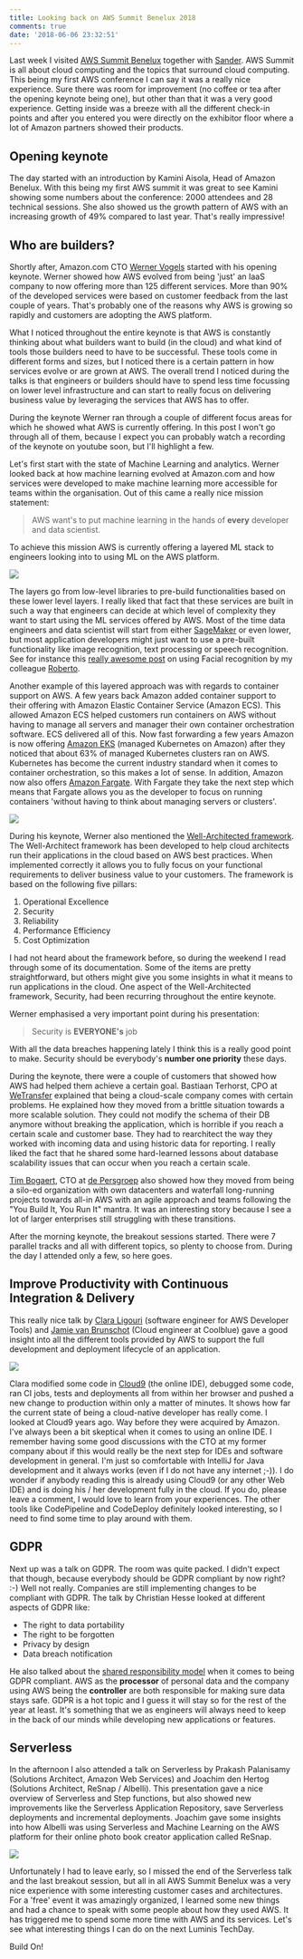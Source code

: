 ```yaml
---
title: Looking back on AWS Summit Benelux 2018
comments: true
date: '2018-06-06 23:32:51'
---
```


Last week I visited [AWS Summit Benelux][1] together with [Sander][2]. AWS Summit is all about cloud computing and the topics that surround cloud computing. This being my first AWS conference I can say it was a really nice experience. Sure there was room for improvement (no coffee or tea after the opening keynote being one), but other than that it was a very good experience. Getting inside was a breeze with all the different check-in points and after you entered you were directly on the exhibitor floor where a lot of Amazon partners showed their products.

## Opening keynote

The day started with an introduction by Kamini Aisola, Head of Amazon Benelux. With this being my first AWS summit it was great to see Kamini showing some numbers about the conference: 2000 attendees and 28 technical sessions. She also showed us the growth pattern of AWS with an increasing growth of 49% compared to last year. That's really impressive!

## Who are builders?

Shortly after, Amazon.com CTO [Werner Vogels][3] started with his opening keynote. Werner showed how AWS evolved from being 'just' an IaaS company to now offering more than 125 different services. More than 90% of the developed services were based on customer feedback from the last couple of years. That's probably one of the reasons why AWS is growing so rapidly and customers are adopting the AWS platform.

What I noticed throughout the entire keynote is that AWS is constantly thinking about what builders want to build (in the cloud) and what kind of tools those builders need to have to be successful. These tools come in different forms and sizes, but I noticed there is a certain pattern in how services evolve or are grown at AWS. The overall trend I noticed during the talks is that engineers or builders should have to spend less time focussing on lower level infrastructure and can start to really focus on delivering business value by leveraging the services that AWS has to offer.

During the keynote Werner ran through a couple of different focus areas for which he showed what AWS is currently offering. In this post I won't go through all of them, because I expect you can probably watch a recording of the keynote on youtube soon, but I'll highlight a few.

Let's first start with the state of Machine Learning and analytics. Werner looked back at how machine learning evolved at Amazon.com and how services were developed to make machine learning more accessible for teams within the organisation. Out of this came a really nice mission statement:

> AWS want's to put machine learning in the hands of **every** developer and data scientist.

To achieve this mission AWS is currently offering a layered ML stack to engineers looking into to using ML on the AWS platform.

![](/assets/2018/ml-stack-aws.png)

The layers go from low-level libraries to pre-build functionalities based on these lower level layers. I really liked that fact that these services are built in such a way that engineers can decide at which level of complexity they want to start using the ML services offered by AWS. Most of the time data engineers and data scientist will start from either [SageMaker][5] or even lower, but most application developers might just want to use a pre-built functionality like image recognition, text processing or speech recognition. See for instance this [really awesome post][6] on using Facial recognition by my colleague [Roberto][7].

Another example of this layered approach was with regards to container support on AWS. A few years back Amazon added container support to their offering with Amazon Elastic Container Service (Amazon ECS). This allowed Amazon ECS helped customers run containers on AWS without having to manage all servers and manager their own container orchestration software. ECS delivered all of this. Now fast forwarding a few years Amazon is now offering [Amazon EKS][8] (managed Kubernetes on Amazon) after they noticed that about 63% of managed Kubernetes clusters ran on AWS. Kubernetes has become the current industry standard when it comes to container orchestration, so this makes a lot of sense. In addition, Amazon now also offers [Amazon Fargate][9]. With Fargate they take the next step which means that Fargate allows you as the developer to focus on running containers 'without having to think about managing servers or clusters'.

![](/assets/2018/IMG_0108.jpg)

During his keynote, Werner also mentioned the [Well-Architected framework][11]. The Well-Architect framework has been developed to help cloud architects run their applications in the cloud based on AWS best practices. When implemented correctly it allows you to fully focus on your functional requirements to deliver business value to your customers. The framework is based on the following five pillars:

1.  Operational Excellence
2.  Security 
3.  Reliability
4.  Performance Efficiency
5.  Cost Optimization

I had not heard about the framework before, so during the weekend I read through some of its documentation. Some of the items are pretty straightforward, but others might give you some insights in what it means to run applications in the cloud. One aspect of the Well-Architected framework, Security, had been recurring throughout the entire keynote.

Werner emphasised a very important point during his presentation:

> Security is **EVERYONE's** job

With all the data breaches happening lately I think this is a really good point to make. Security should be everybody's **number one priority** these days.

During the keynote, there were a couple of customers that showed how AWS had helped them achieve a certain goal. Bastiaan Terhorst, CPO at [WeTransfer][12] explained that being a cloud-scale company comes with certain problems. He explained how they moved from a brittle situation towards a more scalable solution. They could not modify the schema of their DB anymore without breaking the application, which is horrible if you reach a certain scale and customer base. They had to rearchitect the way they worked with incoming data and using historic data for reporting. I really liked the fact that he shared some hard-learned lessons about database scalability issues that can occur when you reach a certain scale.

[Tim Bogaert][13], CTO at [de Persgroep][14] also showed how they moved from being a silo-ed organization with own datacenters and waterfall long-running projects towards all-in AWS with an agile approach and teams following the "You Build It, You Run It" mantra. It was an interesting story because I see a lot of larger enterprises still struggling with these transitions.

After the morning keynote, the breakout sessions started. There were 7 parallel tracks and all with different topics, so plenty to choose from. During the day I attended only a few, so here goes.

## Improve Productivity with Continuous Integration & Delivery

This really nice talk by [Clara Ligouri][15] (software engineer for AWS Developer Tools) and [Jamie van Brunschot][16] (Cloud engineer at Coolblue) gave a good insight into all the different tools provided by AWS to support the full development and deployment lifecycle of an application.

![](/assets/2018/IMG_0114-768x576.jpg)

Clara modified some code in [Cloud9][18] (the online IDE), debugged some code, ran CI jobs, tests and deployments all from within her browser and pushed a new change to production within only a matter of minutes. It shows how far the current state of being a cloud-native developer has really come. I looked at Cloud9 years ago. Way before they were acquired by Amazon. I've always been a bit skeptical when it comes to using an online IDE. I remember having some good discussions with the CTO at my former company about if this would really be the next step for IDEs and software development in general. I'm just so comfortable with IntelliJ for Java development and it always works (even if I do not have any internet ;-)). I do wonder if anybody reading this is already using Cloud9 (or any other Web IDE) and is doing his / her development fully in the cloud. If you do, please leave a comment, I would love to learn from your experiences. The other tools like CodePipeline and CodeDeploy definitely looked interesting, so I need to find some time to play around with them.

## GDPR

Next up was a talk on GDPR. The room was quite packed. I didn't expect that though, because everybody should be GDPR compliant by now right? :-) Well not really. Companies are still implementing changes to be compliant with GDPR. The talk by Christian Hesse looked at different aspects of GDPR like:

*   The right to data portability
*   The right to be forgotten
*   Privacy by design
*   Data breach notification

He also talked about the [shared responsibility model][19] when it comes to being GDPR compliant. AWS as the **processor** of personal data and the company using AWS being the **controller** are both responsible for making sure data stays safe. GDPR is a hot topic and I guess it will stay so for the rest of the year at least. It's something that we as engineers will always need to keep in the back of our minds while developing new applications or features.

## Serverless

In the afternoon I also attended a talk on Serverless by Prakash Palanisamy (Solutions Architect, Amazon Web Services) and Joachim den Hertog (Solutions Architect, ReSnap / Albelli). This presentation gave a nice overview of Serverless and Step functions, but also showed new improvements like the Serverless Application Repository, save Serverless deployments and incremental deployments. Joachim gave some insights into how Albelli was using Serverless and Machine Learning on the AWS platform for their online photo book creator application called ReSnap.

![](/assets/2018/IMG_0133-768x576.jpg)

Unfortunately I had to leave early, so I missed the end of the Serverless talk and the last breakout session, but all in all AWS Summit Benelux was a very nice experience with some interesting customer cases and architectures. For a 'free' event it was amazingly organized, I learned some new things and had a chance to speak with some people about how they used AWS. It has triggered me to spend some more time with AWS and its services. Let's see what interesting things I can do on the next Luminis TechDay.

Build On!

 [1]: https://aws.amazon.com/summits/benelux/
 [2]: https://amsterdam.luminis.eu/author/sander-meinema/
 [3]: https://twitter.com/Werner
 [4]: /assets/2018/ml-stack-aws.png
 [5]: https://aws.amazon.com/sagemaker/
 [6]: https://amsterdam.luminis.eu/2018/06/05/tech-day-facial-recognition-on-my-magic-mirror/
 [7]: https://amsterdam.luminis.eu/author/roberto/
 [8]: https://aws.amazon.com/blogs/aws/amazon-elastic-container-service-for-kubernetes/
 [9]: https://aws.amazon.com/fargate/
 [10]: /assets/2018/IMG_0108.jpg
 [11]: https://aws.amazon.com/architecture/well-architected/
 [12]: https://wetransfer.com
 [13]: https://twitter.com/bogguard
 [14]: https://www.persgroep.be/en
 [15]: https://twitter.com/clare_liguori
 [16]: https://twitter.com/JvanBrunschot
 [17]: /assets/2018/IMG_0114.jpg
 [18]: https://aws.amazon.com/cloud9/
 [19]: https://aws.amazon.com/compliance/shared-responsibility-model/
 [20]: /assets/2018/IMG_0133.jpg